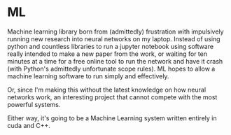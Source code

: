 # ML
Machine learning library born from (admittedly) frustration with impulsively
running new research into neural networks on my laptop. Instead of using python
and countless libraries to run a jupyter notebook using software really intended
to make a new paper from the work, or waiting for ten minutes at a time for a 
free online tool to run the network and have it crash (with Python's admittedly
unfortunate scope rules). ML hopes to allow a machine learning software to run
simply and effectively.

Or, since I'm making this without the latest knowledge on how neural networks
work, an interesting project that cannot compete with the most powerful systems.

Either way, it's going to be a Machine Learning system written entirely in cuda
and C++.